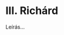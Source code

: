 <!-- ======================================================================
--- Search engine
title:          III. Richárd
keywords:       III. Richárd, Shakespeare, királydráma
description:    William Shakespeare: III. Richárd.
--- Menu system
order:          20
text:           III. Richárd
hidden:         false
umbel:          false
--- Page properties
id:             /histories/richard-iii
document:       
layout:         layout-2-left
$-left:         play-list
======================================================================= -->

# III. Richárd

Leírás...
